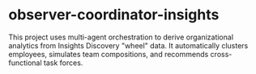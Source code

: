 # observer-coordinator-insights
This project uses multi-agent orchestration to derive organizational analytics from Insights Discovery "wheel" data. It automatically clusters employees, simulates team compositions, and recommends cross-functional task forces.
